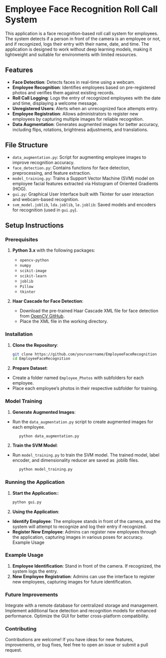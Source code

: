# **Employee Face Recognition Roll Call System**

This application is a face recognition-based roll call system for employees. The system detects if a person in front of the camera is an employee or not, and if recognized, logs their entry with their name, date, and time. The application is designed to work without deep learning models, making it lightweight and suitable for environments with limited resources.

## **Features**

- **Face Detection**: Detects faces in real-time using a webcam.
- **Employee Recognition**: Identifies employees based on pre-registered photos and verifies them against existing records.
- **Roll Call Logging**: Logs the entry of recognized employees with the date and time, displaying a welcome message.
- **Unregistered Users**: Alerts when an unrecognized face attempts entry.
- **Employee Registration**: Allows administrators to register new employees by capturing multiple images for reliable recognition.
- **Data Augmentation**: Generates augmented images for better accuracy, including flips, rotations, brightness adjustments, and translations.

## **File Structure**

- `data_augmentation.py`: Script for augmenting employee images to improve recognition accuracy.
- `face_detection.py`: Contains functions for face detection, preprocessing, and feature extraction.
- `model_training.py`: Trains a Support Vector Machine (SVM) model on employee facial features extracted via Histogram of Oriented Gradients (HOG).
- `gui.py`: Graphical User Interface built with Tkinter for user interaction and webcam-based recognition.
- `svm_model.joblib`, `lda.joblib`, `le.joblib`: Saved models and encoders for recognition (used in `gui.py`).

## **Setup Instructions**

### **Prerequisites**

1. **Python 3.x** with the following packages:
   - `opencv-python`
   - `numpy`
   - `scikit-image`
   - `scikit-learn`
   - `joblib`
   - `Pillow`
   - `tkinter`

2. **Haar Cascade for Face Detection**:
   - Download the pre-trained Haar Cascade XML file for face detection from [OpenCV GitHub](https://github.com/opencv/opencv/tree/master/data/haarcascades).
   - Place the XML file in the working directory.

### **Installation**

1. **Clone the Repository**:
   ```bash
   git clone https://github.com/yourusername/EmployeeFaceRecognition
   cd EmployeeFaceRecognition

2. **Prepare Dataset**:
- Create a folder named `Employee_Photos` with subfolders for each employee.
- Place each employee’s photos in their respective subfolder for training.

### **Model Training**
1. **Generate Augmented Images**:
- Run the `data_augmentation.py` script to create augmented images for each employee.

   ```bash
      python data_augmentation.py

2. **Train the SVM Model**:
- Run `model_training.py` to train the SVM model. The trained model, label encoder, and dimensionality reducer are saved as .joblib files.

   ```bash
      python model_training.py

### **Running the Application**

1. **Start the Application:**:
      ```bash
      python gui.py

2. **Using the Application**:

- **Identify Employee**: The employee stands in front of the camera, and the system will attempt to recognize and log their entry if recognized.
- **Register New Employee**: Admins can register new employees through the application, capturing images in various poses for accuracy.
Example Usage

### **Example Usage**

1. **Employee Identification**: Stand in front of the camera. If recognized, the system logs the entry.
2. **New Employee Registration**: Admins can use the interface to register new employees, capturing images for future identification.

### **Future Improvements**

Integrate with a remote database for centralized storage and management.
Implement additional face detection and recognition models for enhanced performance.
Optimize the GUI for better cross-platform compatibility.

### **Contributing**
Contributions are welcome! If you have ideas for new features, improvements, or bug fixes, feel free to open an issue or submit a pull request.


